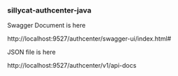### sillycat-authcenter-java


Swagger Document is here

http://localhost:9527/authcenter/swagger-ui/index.html#

JSON file is here

http://localhost:9527/authcenter/v1/api-docs

